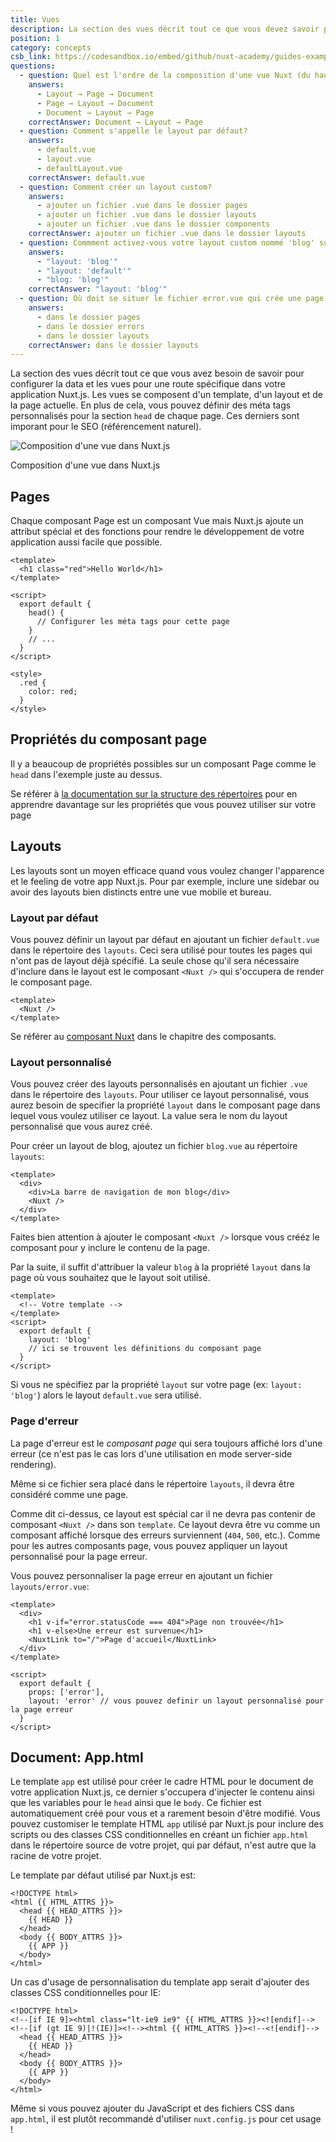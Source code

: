 ```yaml
---
title: Vues
description: La section des vues décrit tout ce que vous devez savoir pour configurer votre data et de potentielles vues pour une route spécifique dans votre application Nuxt.js. Les vues se composent du template d'une app, son layout et la page actuelle.
position: 1
category: concepts
csb_link: https://codesandbox.io/embed/github/nuxt-academy/guides-examples/tree/master/02_concepts/01_views?fontsize=14&hidenavigation=1&theme=dark
questions:
  - question: Quel est l'ordre de la composition d'une vue Nuxt (du haut vers le bas)?
    answers:
      - Layout → Page → Document
      - Page → Layout → Document
      - Document → Layout → Page
    correctAnswer: Document → Layout → Page
  - question: Comment s'appelle le layout par défaut?
    answers:
      - default.vue
      - layout.vue
      - defaultLayout.vue
    correctAnswer: default.vue
  - question: Comment créer un layout custom?
    answers:
      - ajouter un fichier .vue dans le dossier pages
      - ajouter un fichier .vue dans le dossier layouts
      - ajouter un fichier .vue dans le dossier components
    correctAnswer: ajouter un fichier .vue dans le dossier layouts
  - question: Commment activez-vous votre layout custom nommé 'blog' sur votre page?
    answers:
      - "layout: 'blog'"
      - "layout: 'default'"
      - "blog: 'blog'"
    correctAnswer: "layout: 'blog'"
  - question: Où doit se situer le fichier error.vue qui crée une page d'erreur personnalisée?
    answers:
      - dans le dossier pages
      - dans le dossier errors
      - dans le dossier layouts
    correctAnswer: dans le dossier layouts
---
```


La section des vues décrit tout ce que vous avez besoin de savoir pour configurer la data et les vues pour une route spécifique dans votre application Nuxt.js. Les vues se composent d'un template, d'un layout et de la page actuelle. En plus de cela, vous pouvez définir des méta tags personnalisés pour la section `head` de chaque page. Ces derniers sont imporant pour le SEO (référencement naturel).

![Composition d'une vue dans Nuxt.js](/guides/views.png)

Composition d'une vue dans Nuxt.js

## Pages

Chaque composant Page est un composant Vue mais Nuxt.js ajoute un attribut spécial et des fonctions pour rendre le développement de votre application aussi facile que possible.

```html{}[pages/index.vue]
<template>
  <h1 class="red">Hello World</h1>
</template>

<script>
  export default {
    head() {
      // Configurer les méta tags pour cette page
    }
    // ...
  }
</script>

<style>
  .red {
    color: red;
  }
</style>
```

## Propriétés du composant page

Il y a beaucoup de propriétés possibles sur un composant Page comme le `head` dans l'exemple juste au dessus.

<base-alert type="next">

Se référer à [la documentation sur la structure des répertoires](/guides/directory-structure/nuxt) pour en apprendre davantage sur les propriétés que vous pouvez utiliser sur votre page

</base-alert>

## Layouts

Les layouts sont un moyen efficace quand vous voulez changer l'apparence et le feeling de votre app Nuxt.js. Pour par exemple, inclure une sidebar ou avoir des layouts bien distincts entre une vue mobile et bureau.

### Layout par défaut

Vous pouvez définir un layout par défaut en ajoutant un fichier `default.vue` dans le répertoire des `layouts`. Ceci sera utilisé pour toutes les pages qui n'ont pas de layout déjà spécifié. La seule chose qu'il sera nécessaire d'inclure dans le layout est le composant `<Nuxt />` qui s'occupera de render le composant page.

```html{}[layouts/default.vue]
<template>
  <Nuxt />
</template>
```

<base-alert type="next">

Se référer au [composant Nuxt](/guides/features/nuxt-components) dans le chapitre des composants.

</base-alert>

### Layout personnalisé

Vous pouvez créer des layouts personnalisés en ajoutant un fichier `.vue` dans le répertoire des `layouts`. Pour utiliser ce layout personnalisé, vous aurez besoin de specifier la propriété `layout` dans le composant page dans lequel vous voulez utiliser ce layout. La value sera le nom du layout personnalisé que vous aurez créé.

Pour créer un layout de blog, ajoutez un fichier `blog.vue` au répertoire `layouts`:

```html{}[layouts/blog.vue]
<template>
  <div>
    <div>La barre de navigation de mon blog</div>
    <Nuxt />
  </div>
</template>
```

<base-alert>

Faites bien attention à ajouter le composant `<Nuxt />` lorsque vous crééz le composant pour y inclure le contenu de la page.

</base-alert>

Par la suite, il suffit d'attribuer la valeur `blog` à la propriété `layout` dans la page où vous souhaitez que le layout soit utilisé.

```html{}[pages/posts.vue]
<template>
  <!-- Votre template -->
</template>
<script>
  export default {
    layout: 'blog'
    // ici se trouvent les définitions du composant page
  }
</script>
```

<base-alert type="info">

Si vous ne spécifiez par la propriété `layout` sur votre page (ex: `layout: 'blog'`) alors le layout `default.vue` sera utilisé.

</base-alert>

<app-modal>
  <code-sandbox :src="csb_link"></code-sandbox>
</app-modal>

### Page d'erreur

La page d'erreur est le _composant page_ qui sera toujours affiché lors d'une erreur (ce n'est pas le cas lors d'une utilisation en mode server-side rendering).

<base-alert>

Même si ce fichier sera placé dans le répertoire `layouts`, il devra être considéré comme une page.

</base-alert>

Comme dit ci-dessus, ce layout est spécial car il ne devra pas contenir de composant `<Nuxt />` dans son `template`. Ce layout devra être vu comme un composant affiché lorsque des erreurs surviennent (`404`, `500`, etc.). Comme pour les autres composants page, vous pouvez appliquer un layout personnalisé pour la page erreur.

Vous pouvez personnaliser la page erreur en ajoutant un fichier `layouts/error.vue`:

```html{}[layouts/error.vue]
<template>
  <div>
    <h1 v-if="error.statusCode === 404">Page non trouvée</h1>
    <h1 v-else>Une erreur est survenue</h1>
    <NuxtLink to="/">Page d'accueil</NuxtLink>
  </div>
</template>

<script>
  export default {
    props: ['error'],
    layout: 'error' // vous pouvez definir un layout personnalisé pour la page erreur
  }
</script>
```

## Document: App.html

Le template `app` est utilisé pour créer le cadre HTML pour le document de votre application Nuxt.js, ce dernier s'occupera d'injecter le contenu ainsi que les variables pour le `head` ainsi que le `body`. Ce fichier est automatiquement créé pour vous et a rarement besoin d'être modifié. Vous pouvez customiser le template HTML `app` utilisé par Nuxt.js pour inclure des scripts ou des classes CSS conditionnelles en créant un fichier `app.html` dans le répertoire source de votre projet, qui par défaut, n'est autre que la racine de votre projet.

Le template par défaut utilisé par Nuxt.js est:

```html{}[app.html]
<!DOCTYPE html>
<html {{ HTML_ATTRS }}>
  <head {{ HEAD_ATTRS }}>
    {{ HEAD }}
  </head>
  <body {{ BODY_ATTRS }}>
    {{ APP }}
  </body>
</html>
```

Un cas d'usage de personnalisation du template app serait d'ajouter des classes CSS conditionnelles pour IE:

```html{}[app.html]
<!DOCTYPE html>
<!--[if IE 9]><html class="lt-ie9 ie9" {{ HTML_ATTRS }}><![endif]-->
<!--[if (gt IE 9)|!(IE)]><!--><html {{ HTML_ATTRS }}><!--<![endif]-->
  <head {{ HEAD_ATTRS }}>
    {{ HEAD }}
  </head>
  <body {{ BODY_ATTRS }}>
    {{ APP }}
  </body>
</html>
```

<base-alert type="info">

Même si vous pouvez ajouter du JavaScript et des fichiers CSS dans `app.html`, il est plutôt recommandé d'utiliser `nuxt.config.js` pour cet usage !

</base-alert>

<quiz :questions="questions"></quiz>
